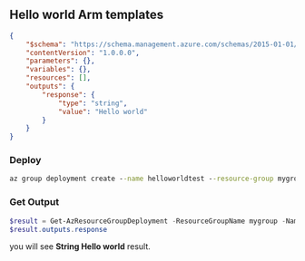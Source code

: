 ## Hello world Arm templates

```json
{
    "$schema": "https://schema.management.azure.com/schemas/2015-01-01/deploymentTemplate.json#",
    "contentVersion": "1.0.0.0",
    "parameters": {},
    "variables": {},
    "resources": [],
    "outputs": {
        "response": {
            "type": "string",
            "value": "Hello world"
        }
    }
}
```

### Deploy
```cmd
az group deployment create --name helloworldtest --resource-group mygroup --template-file .\hello.world.json
```

### Get Output
```powershell
$result = Get-AzResourceGroupDeployment -ResourceGroupName mygroup -Name helloworldtest
$result.outputs.response
```

you will see __String Hello world__ result.

